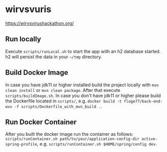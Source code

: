 # wirvsvuris

https://wirvsvirushackathon.org/

## Run locally

Execute `scripts/runLocal.sh` to start the app with an h2 database started. h2 will persist the data in your `~/tmp` directory.

## Build Docker Image

In case you have jdk11 or higher installed build the project locally with `mvn clean install` or `mvn clean package`. After that execute `scripts/buildImage.sh`.
In case you don't have jdk11 or higher please build the Dockerfile located in `scripts/`, e.g. `docker build -t floge77/back-end-wvv -f scripts/Dockerfile_with_mvn_build .`.

## Run Docker Container

After you built the docker image run the container as follows: `scripts/runContainer.sh path/to/your/application-config-dir active-spring-profile`, e.g. `scripts/runContainer.sh $HOME/spring/config dev`.
